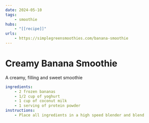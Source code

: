 ```yaml
---
date: 2024-05-10
tags:
    - smoothie
hubs:
    - "[[recipe]]"
urls:
    - https://simplegreensmoothies.com/banana-smoothie
---
```

#  Creamy Banana Smoothie

A creamy, filling and sweet smoothie

```yaml
ingredients:
    - 2 frozen bananas
    - 1/2 cup of yoghurt
    - 1 cup of coconut milk
    - 1 serving of protein powder
instructions:
    - Place all ingredients in a high speed blender and blend
```
